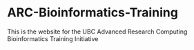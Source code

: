 # ARC-Bioinformatics-Training
This is the website for the UBC Advanced Research Computing Bioinformatics Training Initiative 
